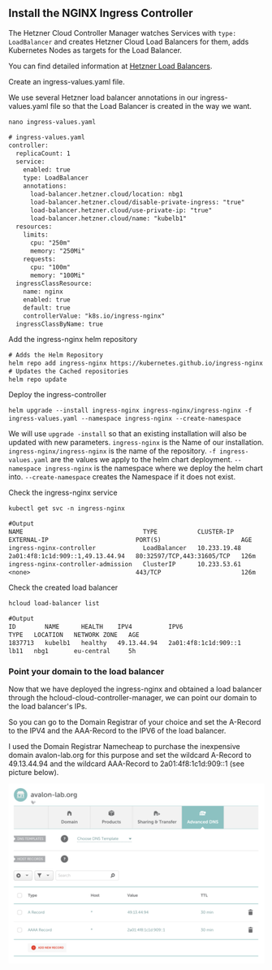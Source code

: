 ## Install the NGINX Ingress Controller

The Hetzner Cloud Controller Manager watches Services with `type: LoadBalancer` and creates Hetzner Cloud Load Balancers for them, adds Kubernetes Nodes as targets for the Load Balancer.

You can find detailed information at [Hetzner Load Balancers](https://github.com/hetznercloud/hcloud-cloud-controller-manager/blob/main/docs/load_balancers.md).

Create an ingress-values.yaml	file.

We use several Hetzner load balancer annotations in our ingress-values.yaml file so that the Load Balancer is created in the way we want.

```shell
nano ingress-values.yaml
```
```
# ingress-values.yaml
controller:
  replicaCount: 1
  service:
    enabled: true
    type: LoadBalancer
    annotations:
      load-balancer.hetzner.cloud/location: nbg1
      load-balancer.hetzner.cloud/disable-private-ingress: "true"
      load-balancer.hetzner.cloud/use-private-ip: "true"
      load-balancer.hetzner.cloud/name: "kubelb1"
  resources:
    limits:
      cpu: "250m"
      memory: "250Mi"
    requests:
      cpu: "100m"
      memory: "100Mi"
  ingressClassResource:
    name: nginx
    enabled: true
    default: true
    controllerValue: "k8s.io/ingress-nginx"
  ingressClassByName: true
```
Add the ingress-nginx helm repository
```shell
# Adds the Helm Repository
helm repo add ingress-nginx https://kubernetes.github.io/ingress-nginx
# Updates the Cached repositories
helm repo update
```
Deploy the ingress-controller

```shell
helm upgrade --install ingress-nginx ingress-nginx/ingress-nginx -f ingress-values.yaml --namespace ingress-nginx --create-namespace
```

We will use `upgrade -install` so that an existing installation will also be updated with new parameters.  `ingress-nginx` is the Name of our installation. `ingress-nginx/ingress-nginx` is the name of the repository.  `-f ingress-values.yaml` are the values we apply to the helm chart deployment. `--namespace ingress-nginx` is the namespace where we deploy the helm chart into.  `--create-namespace` creates the Namespace if it does not exist.

Check the ingress-nginx service

```shell
kubectl get svc -n ingress-nginx
```
```
#Output
NAME                                 TYPE           CLUSTER-IP     EXTERNAL-IP                        PORT(S)                      AGE
ingress-nginx-controller             LoadBalancer   10.233.19.48   2a01:4f8:1c1d:909::1,49.13.44.94   80:32597/TCP,443:31605/TCP   126m
ingress-nginx-controller-admission   ClusterIP      10.233.53.61   <none>                             443/TCP                      126m
```
Check the created load balancer

```shell
hcloud load-balancer list
```
```
#Output
ID        NAME      HEALTH    IPV4          IPV6                   TYPE   LOCATION   NETWORK ZONE   AGE
1837713   kubelb1   healthy   49.13.44.94   2a01:4f8:1c1d:909::1   lb11   nbg1       eu-central     5h
```
### Point your domain to the load balancer

Now that we have deployed the ingress-nginx and obtained a load balancer through the hcloud-cloud-controller-manager, we can point our domain to the load balancer's IPs.

So you can go to the Domain Registrar of your choice and set the A-Record to the IPV4 and the AAA-Record to the IPV6 of the load balancer.

I used the Domain Registrar Namecheap to purchase the inexpensive domain avalon-lab.org for this purpose and set the wildcard A-Record to 49.13.44.94 and the wildcard AAA-Record to 2a01:4f8:1c1d:909::1 (see picture below).

![](../img/namecheap.png)


